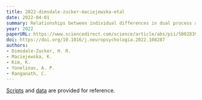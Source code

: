 ```yaml
---
title: 2022-dimsdale-zucker-maciejewska-etal
date: 2022-04-01
summary: Relationships between individual differences in dual process and electrophysiological signatures of familiarity and recollection during retrieval. Neuropsychologia.
year: 2022
paperURL: https://www.sciencedirect.com/science/article/abs/pii/S0028393222001464
doi: https://doi.org/10.1016/j.neuropsychologia.2022.108287
authors:
- Dimsdale-Zucker, H. R.
- Maciejewska, K.
- Kim, K.
- Yonelinas, A. P.
- Ranganath, C.
---
```


[Scripts](https://github.com/hallez/eetemp_eeg_pub/tree/main) and
[data](https://osf.io/4e3pq/) are provided for reference.
